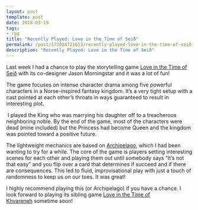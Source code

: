 ```yaml
---
layout: post
template: post
date: 2018-03-19
tags:
- rpg
title: "Recently Played: Love in the Time of Seið"
permalink: /post/172024721613/recently-played-love-in-the-time-of-seið
description: "Recently Played: Love in the Time of Seið"
---
```

<p>Last week I had a chance to play the storytelling game&nbsp;<a href="https://www.drivethrurpg.com/product/190614/Love-in-the-Time-of-Sei">Love in the Time of Seið</a>&nbsp;with its co-designer Jason Morningstar and it was a lot of fun!</p><p>The game focuses on intense character drama among five powerful characters in a Norse-inspired fantasy kingdom. It’s a very tight setup with a cast pointed at each other’s throats in ways guaranteed to result in interesting plot.</p><p>&nbsp;I played the King who was marrying his daughter off to a treacherous neighboring noble. By the end of the game, most of the characters were dead (mine included) but the Princess had become Queen and the kingdom was pointed toward a positive future.<br></p><p>The lightweight mechanics are based on <a href="https://norwegianstyle.wordpress.com/2012/09/20/archipelago-iii/">Archipelago</a>, which I had been wanting to try for a while. The core of the game is players setting interesting scenes for each other and playing them out until somebody says&nbsp;“It’s not that easy” and you flip over a card that determines if succeed and if there are consequences. This led to fluid, improvisational play with just a touch of randomness to keep us on our toes. It was great!</p><p>I highly recommend playing this (or Archipelago) if you have a chance. I look forward to playing its sibling game&nbsp;<a href="https://www.drivethrurpg.com/product/190572/Love-in-the-Time-of-Khvareneh">Love in the Time of Khvareneh</a>&nbsp;sometime soon!</p>